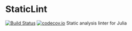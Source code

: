 # StaticLint

[![Build Status](https://travis-ci.org/julia-vscode/StaticLint.jl.svg?branch=master)](https://travis-ci.org/julia-vscode/StaticLint.jl)
[![codecov.io](http://codecov.io/github/julia-vscode/StaticLint.jl/coverage.svg?branch=master)](http://codecov.io/github/julia-vscode/StaticLint.jl?branch=master)
Static analysis linter for Julia
